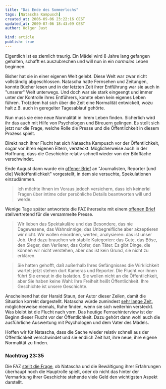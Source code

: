 ```yaml
---
title: "Das Ende des Sommerlochs"
tags: [Natascha Kampusch]
created_at: 2006-09-06 23:22:16 CEST
updated_at: 2009-07-06 18:43:09 CEST
author: Holger Just

kind: article
publish: true
---
```


Eigentlich ist es ziemlich traurig. Ein Mädel wird 8 Jahre lang gefangen gehalten, schafft es auszubrechen und will nun in ein *normales* Leben beginnen. 

Bisher hat sie in einer eigenen Welt gelebt. Diese Welt war zwar nicht vollständig abgeschlossen. Natascha hatte Fernsehen und Zeitungen, konnte Bücher lesen und in der letzten Zeit ihrer Entführung war sie auch in "unserer" Welt unterwegs. Und doch war sie stark eingeengt und immer unter der Kontrolle ihres Entführers, konnte eben kein eigenes Leben führen. Trotzdem hat sich über die Zeit eine Normalität entwickelt, wozu halt z.B. auch in geregelter Tagesablauf gehörte.

Nun muss sie eine neue Normalität in ihrem Leben finden. Sicherlich wird ihr das auch mit Hilfe von Psychologen und Btreuern gelingen. Es stellt sich jetzt nur die Frage, welche Rolle die Presse und die Öffentlichkeit in diesem Prozess spielt.

Direkt nach ihrer Flucht hat sich Natascha Kampusch vor der Öffentlichkeit, sogar vor ihren eigenen Eltern, versteckt. Möglicherweise auch in der Hoffnung, dass die Geschichte relativ schnell wieder von der Bildfläche verschwindet.

Ende August dann wurde ein [offener Brief](http://www.netzeitung.de/vermischtes/435782.html) an "Journalisten, Reporter [und die] Weltöffentlichkeit" vorgestellt, in dem sie versuchte, Spekulationen einzudämmen.

>Ich möchte Ihnen im Voraus jedoch versichern, dass ich keinerlei Fragen über intime oder persönliche Details beantworten will und werde.

Wenige Tage später antwortete die FAZ ihrerseite mit einem [offenen Brief](http://www.faz.net/s/Rub77CAECAE94D7431F9EACD163751D4CFD/Doc~E6C807626ADDE490AB48F3833C45D2653~ATpl~Ecommon~Scontent.html) stellvertretend für die versammelte Presse.

>Wir lieben das Spektakuläre und das Besondere, das nie Dagewesene, das Wahnsinnige; das Unbegreifliche aber akzeptieren wir nicht. Wir wollen einordnen, werten, analysieren: das ist unser Job. Und dazu brauchen wir stabile Kategorien: das Gute, das Böse, den Sieger, den Verlierer, das Opfer, den Täter. Es gibt Dinge, die können wir nicht verstehen, aber das ist kein Grund, sie nicht zu erklären.

>Sie hatten gehofft, daß außerhalb Ihres Gefängnisses die Wirklichkeit wartet; jetzt stehen dort Kameras und Reporter. Die Flucht vor ihnen führt Sie erneut in die Isolation. Sie wollen nicht an die Öffentlichkeit, aber Sie haben keine Wahl: Ihre Freiheit heißt Öffentlichkeit. Ihre Geschichte ist unsere Geschichte.

Anscheinend hat der Harald Staun, der Autor dieser Zeilen, damit die Situation korrekt dargestellt. Natascha würde zumindest [sehr lange Zeit](http://www.bildblog.de/?p=1658), möglicherweise niemals, Ruhe finden, wenn sie sich weiterhin versteckt. Was bleibt ist die Flucht nach vorn. Das heutige Fernsehinterview ist der Beginn dieser Flucht vor der Öffentlichkeit. Dazu gehört dann wohl auch die ausführliche Auswertung mit Psychologen und dem Vater des Mädels.

Hoffen wir für Natascha, dass die Sache wieder relativ schnell aus der Öffentlichkeit verschwindet und sie endlich Zeit hat, ihre neue, ihre eigene Normalität zu finden.

### Nachtrag 23:35
Die FAZ [stellt die Frage](http://www.faz.net/s/Rub475F682E3FC24868A8A5276D4FB916D7/Doc~E46847250C2274F0FAE126F773B595C23~ATpl~Ecommon~Scontent.html), ob Natascha und die Bewältigung ihrer Erfahrungen überhaupt noch die Hauptrolle spielt, oder ob nicht das hinter der Vermarktung ihrer Geschichte stehende viele Geld den wichtigsten Aspekt darstellt.